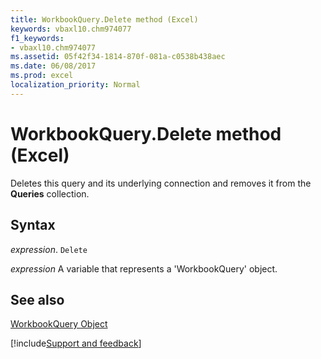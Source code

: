 ```yaml
---
title: WorkbookQuery.Delete method (Excel)
keywords: vbaxl10.chm974077
f1_keywords:
- vbaxl10.chm974077
ms.assetid: 05f42f34-1814-870f-081a-c0538b438aec
ms.date: 06/08/2017
ms.prod: excel
localization_priority: Normal
---
```



# WorkbookQuery.Delete method (Excel)

Deletes this query and its underlying connection and removes it from the  **Queries** collection.


## Syntax

_expression_. `Delete`

_expression_ A variable that represents a 'WorkbookQuery' object.


## See also


[WorkbookQuery Object](Excel.workbookquery.md)

[!include[Support and feedback](~/includes/feedback-boilerplate.md)]